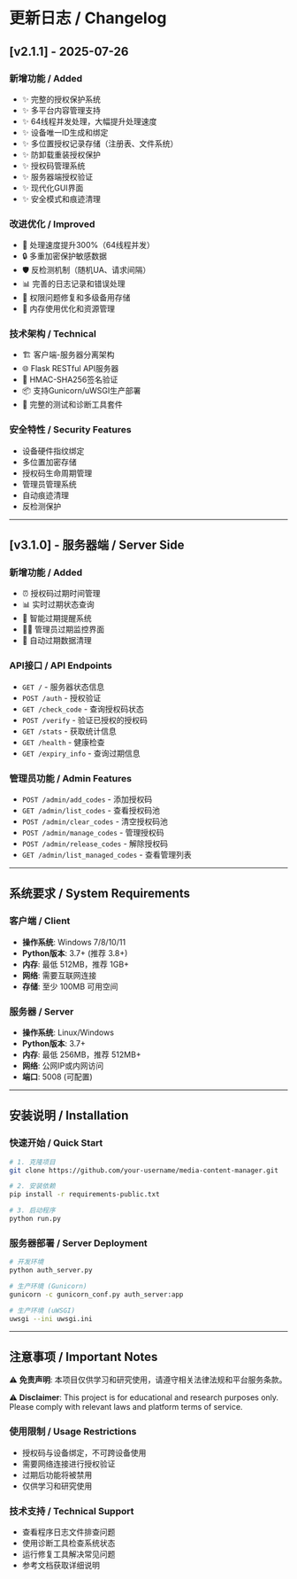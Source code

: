 # 更新日志 / Changelog

## [v2.1.1] - 2025-07-26

### 新增功能 / Added
- ✨ 完整的授权保护系统
- ✨ 多平台内容管理支持
- ✨ 64线程并发处理，大幅提升处理速度
- ✨ 设备唯一ID生成和绑定
- ✨ 多位置授权记录存储（注册表、文件系统）
- ✨ 防卸载重装授权保护
- ✨ 授权码管理系统
- ✨ 服务器端授权验证
- ✨ 现代化GUI界面
- ✨ 安全模式和痕迹清理

### 改进优化 / Improved
- 🚀 处理速度提升300%（64线程并发）
- 🔒 多重加密保护敏感数据
- 🛡️ 反检测机制（随机UA、请求间隔）
- 📊 完善的日志记录和错误处理
- 🔧 权限问题修复和多级备用存储
- 💾 内存使用优化和资源管理

### 技术架构 / Technical
- 🏗️ 客户端-服务器分离架构
- 🌐 Flask RESTful API服务器
- 🔐 HMAC-SHA256签名验证
- 📦 支持Gunicorn/uWSGI生产部署
- 🧪 完整的测试和诊断工具套件

### 安全特性 / Security Features
- 设备硬件指纹绑定
- 多位置加密存储
- 授权码生命周期管理
- 管理员管理系统
- 自动痕迹清理
- 反检测保护

---

## [v3.1.0] - 服务器端 / Server Side

### 新增功能 / Added
- ⏰ 授权码过期时间管理
- 📊 实时过期状态查询
- 🎯 智能过期提醒系统
- 👨‍💼 管理员过期监控界面
- 🔄 自动过期数据清理

### API接口 / API Endpoints
- `GET /` - 服务器状态信息
- `POST /auth` - 授权验证
- `GET /check_code` - 查询授权码状态
- `POST /verify` - 验证已授权的授权码
- `GET /stats` - 获取统计信息
- `GET /health` - 健康检查
- `GET /expiry_info` - 查询过期信息

### 管理员功能 / Admin Features
- `POST /admin/add_codes` - 添加授权码
- `GET /admin/list_codes` - 查看授权码池
- `POST /admin/clear_codes` - 清空授权码池
- `POST /admin/manage_codes` - 管理授权码
- `POST /admin/release_codes` - 解除授权码
- `GET /admin/list_managed_codes` - 查看管理列表

---

## 系统要求 / System Requirements

### 客户端 / Client
- **操作系统**: Windows 7/8/10/11
- **Python版本**: 3.7+ (推荐 3.8+)
- **内存**: 最低 512MB，推荐 1GB+
- **网络**: 需要互联网连接
- **存储**: 至少 100MB 可用空间

### 服务器 / Server
- **操作系统**: Linux/Windows
- **Python版本**: 3.7+
- **内存**: 最低 256MB，推荐 512MB+
- **网络**: 公网IP或内网访问
- **端口**: 5008 (可配置)

---

## 安装说明 / Installation

### 快速开始 / Quick Start
```bash
# 1. 克隆项目
git clone https://github.com/your-username/media-content-manager.git

# 2. 安装依赖
pip install -r requirements-public.txt

# 3. 启动程序
python run.py
```

### 服务器部署 / Server Deployment
```bash
# 开发环境
python auth_server.py

# 生产环境 (Gunicorn)
gunicorn -c gunicorn_conf.py auth_server:app

# 生产环境 (uWSGI)
uwsgi --ini uwsgi.ini
```

---

## 注意事项 / Important Notes

⚠️ **免责声明**: 本项目仅供学习和研究使用，请遵守相关法律法规和平台服务条款。

⚠️ **Disclaimer**: This project is for educational and research purposes only. Please comply with relevant laws and platform terms of service.

### 使用限制 / Usage Restrictions
- 授权码与设备绑定，不可跨设备使用
- 需要网络连接进行授权验证
- 过期后功能将被禁用
- 仅供学习和研究使用

### 技术支持 / Technical Support
- 查看程序日志文件排查问题
- 使用诊断工具检查系统状态
- 运行修复工具解决常见问题
- 参考文档获取详细说明